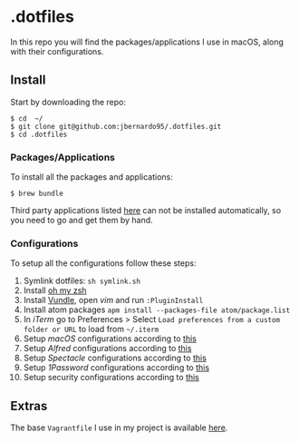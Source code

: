 .dotfiles
==========

In this repo you will find the packages/applications I use in macOS, along with their configurations.

## Install 

Start by downloading the repo:

```
$ cd  ~/
$ git clone git@github.com:jbernardo95/.dotfiles.git
$ cd .dotfiles
```

### Packages/Applications

To install all the packages and applications:

```
$ brew bundle 
```

Third party applications listed [here](third_party.md) can not be installed automatically, so you need to go and get them by hand. 

### Configurations

To setup all the configurations follow these steps:

1. Symlink dotfiles: `sh symlink.sh`
2. Install [oh my zsh](https://github.com/robbyrussell/oh-my-zsh)
3. Install [Vundle](https://github.com/VundleVim/Vundle.vim), open *vim* and run `:PluginInstall`
4. Install atom packages `apm install --packages-file atom/package.list`
5. In *iTerm* go to Preferences > Select `Load preferences from a custom folder or URL` to load from `~/.iterm`
6. Setup *macOS* configurations according to [this](config/mac_os.md)
7. Setup *Alfred* configurations according to [this](config/alfred.md)
8. Setup *Spectacle* configurations according to [this](config/spectacle.md)
9. Setup *1Password* configurations according to [this](config/1password.md)
10. Setup security configurations according to [this](config/security.md)

## Extras

The base `Vagrantfile` I use in my project is available [here](Vagrantfile).
